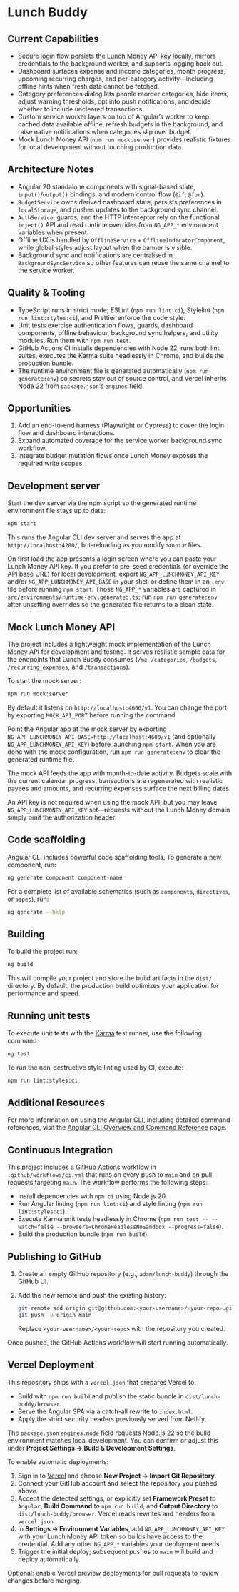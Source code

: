 # Lunch Buddy

## Current Capabilities

- Secure login flow persists the Lunch Money API key locally, mirrors credentials to the background worker, and supports logging back out.
- Dashboard surfaces expense and income categories, month progress, upcoming recurring charges, and per-category activity—including offline hints when fresh data cannot be fetched.
- Category preferences dialog lets people reorder categories, hide items, adjust warning thresholds, opt into push notifications, and decide whether to include uncleared transactions.
- Custom service worker layers on top of Angular’s worker to keep cached data available offline, refresh budgets in the background, and raise native notifications when categories slip over budget.
- Mock Lunch Money API (`npm run mock:server`) provides realistic fixtures for local development without touching production data.

## Architecture Notes

- Angular 20 standalone components with signal-based state, `input()`/`output()` bindings, and modern control flow (`@if`, `@for`).
- `BudgetService` owns derived dashboard state, persists preferences in `localStorage`, and pushes updates to the background sync channel.
- `AuthService`, guards, and the HTTP interceptor rely on the functional `inject()` API and read runtime overrides from `NG_APP_*` environment variables when present.
- Offline UX is handled by `OfflineService` + `OfflineIndicatorComponent`, while global styles adjust layout when the banner is visible.
- Background sync and notifications are centralised in `BackgroundSyncService` so other features can reuse the same channel to the service worker.

## Quality & Tooling

- TypeScript runs in strict mode; ESLint (`npm run lint:ci`), Stylelint (`npm run lint:styles:ci`), and Prettier enforce the code style.
- Unit tests exercise authentication flows, guards, dashboard components, offline behaviour, background sync helpers, and utility modules. Run them with `npm run test`.
- GitHub Actions CI installs dependencies with Node 22, runs both lint suites, executes the Karma suite headlessly in Chrome, and builds the production bundle.
- The runtime environment file is generated automatically (`npm run generate:env`) so secrets stay out of source control, and Vercel inherits Node 22 from `package.json`’s `engines` field.

## Opportunities

1. Add an end-to-end harness (Playwright or Cypress) to cover the login flow and dashboard interactions.
2. Expand automated coverage for the service worker background sync workflow.
3. Integrate budget mutation flows once Lunch Money exposes the required write scopes.

## Development server

Start the dev server via the npm script so the generated runtime environment file stays up to date:

```bash
npm start
```

This runs the Angular CLI dev server and serves the app at `http://localhost:4200/`, hot-reloading as you modify source files.

On first load the app presents a login screen where you can paste your Lunch Money API key. If you prefer to pre-seed credentials (or override the API base URL) for local development, export `NG_APP_LUNCHMONEY_API_KEY` and/or `NG_APP_LUNCHMONEY_API_BASE` in your shell or define them in an `.env` file before running `npm start`. Those `NG_APP_*` variables are captured in `src/environments/runtime-env.generated.ts`; run `npm run generate:env` after unsetting overrides so the generated file returns to a clean state.

## Mock Lunch Money API

The project includes a lightweight mock implementation of the Lunch Money API for development and testing. It serves realistic sample data for the endpoints that Lunch Buddy consumes (`/me`, `/categories`, `/budgets`, `/recurring_expenses`, and `/transactions`).

To start the mock server:

```bash
npm run mock:server
```

By default it listens on `http://localhost:4600/v1`. You can change the port by exporting `MOCK_API_PORT` before running the command.

Point the Angular app at the mock server by exporting `NG_APP_LUNCHMONEY_API_BASE=http://localhost:4600/v1` (and optionally `NG_APP_LUNCHMONEY_API_KEY`) before launching `npm start`. When you are done with the mock configuration, run `npm run generate:env` to clear the generated runtime file.

The mock API feeds the app with month-to-date activity. Budgets scale with the current calendar progress, transactions are regenerated with realistic payees and amounts, and recurring expenses surface the next billing dates.

An API key is not required when using the mock API, but you may leave `NG_APP_LUNCHMONEY_API_KEY` set—requests without the Lunch Money domain simply omit the authorization header.

## Code scaffolding

Angular CLI includes powerful code scaffolding tools. To generate a new component, run:

```bash
ng generate component component-name
```

For a complete list of available schematics (such as `components`, `directives`, or `pipes`), run:

```bash
ng generate --help
```

## Building

To build the project run:

```bash
ng build
```

This will compile your project and store the build artifacts in the `dist/` directory. By default, the production build optimizes your application for performance and speed.

## Running unit tests

To execute unit tests with the [Karma](https://karma-runner.github.io) test runner, use the following command:

```bash
ng test
```

To run the non-destructive style linting used by CI, execute:

```bash
npm run lint:styles:ci
```

## Additional Resources

For more information on using the Angular CLI, including detailed command references, visit the [Angular CLI Overview and Command Reference](https://angular.dev/tools/cli) page.

## Continuous Integration

This project includes a GitHub Actions workflow in `.github/workflows/ci.yml` that runs on every push to `main` and on pull requests targeting `main`. The workflow performs the following steps:

- Install dependencies with `npm ci` using Node.js 20.
- Run Angular linting (`npm run lint:ci`) and style linting (`npm run lint:styles:ci`).
- Execute Karma unit tests headlessly in Chrome (`npm run test -- --watch=false --browsers=ChromeHeadlessNoSandbox --progress=false`).
- Build the production bundle (`npm run build`).

## Publishing to GitHub

1. Create an empty GitHub repository (e.g., `adam/lunch-buddy`) through the GitHub UI.
2. Add the new remote and push the existing history:

   ```bash
   git remote add origin git@github.com:<your-username>/<your-repo>.git
   git push -u origin main
   ```

   Replace `<your-username>/<your-repo>` with the repository you created.

Once pushed, the GitHub Actions workflow will start running automatically.

## Vercel Deployment

This repository ships with a `vercel.json` that prepares Vercel to:

- Build with `npm run build` and publish the static bundle in `dist/lunch-buddy/browser`.
- Serve the Angular SPA via a catch-all rewrite to `index.html`.
- Apply the strict security headers previously served from Netlify.

The `package.json` `engines.node` field requests Node.js 22 so the build environment matches local development. You can confirm or adjust this under **Project Settings → Build & Development Settings**.

To enable automatic deployments:

1. Sign in to [Vercel](https://vercel.com/) and choose **New Project → Import Git Repository**.
2. Connect your GitHub account and select the repository you pushed above.
3. Accept the detected settings, or explicitly set **Framework Preset** to `Angular`, **Build Command** to `npm run build`, and **Output Directory** to `dist/lunch-buddy/browser`. Vercel reads rewrites and headers from `vercel.json`.
4. In **Settings → Environment Variables**, add `NG_APP_LUNCHMONEY_API_KEY` with your Lunch Money API token so builds have access to the credential. Add any other `NG_APP_*` variables your deployment needs.
5. Trigger the initial deploy; subsequent pushes to `main` will build and deploy automatically.

Optional: enable Vercel preview deployments for pull requests to review changes before merging.
